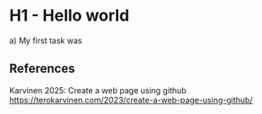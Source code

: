 # H1 - Hello world

a) My first task was

## References

Karvinen 2025: Create a web page using github https://terokarvinen.com/2023/create-a-web-page-using-github/
